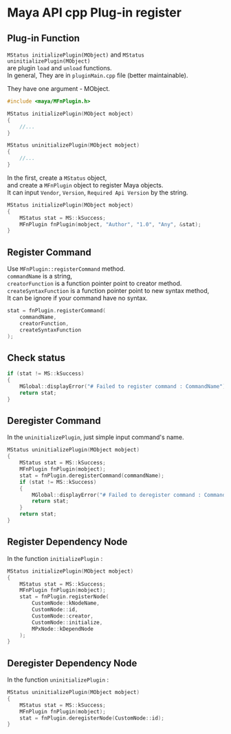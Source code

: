 # Maya API cpp Plug-in register

## Plug-in Function

`MStatus initializePlugin(MObject)` and `MStatus uninitializePlugin(MObject)`</br>
are plugin `load` and `unload` functions.</br>
In general, They are in `pluginMain.cpp` file (better maintainable).

They have one argument - MObject.

```cpp
#include <maya/MFnPlugin.h>

MStatus initializePlugin(MObject mobject)
{
    //...
}

MStatus uninitializePlugin(MObject mobject)
{
    //...
}
```

In the first, create a `MStatus` object,</br>
and create a `MFnPlugin` object to register Maya objects.</br>
It can input `Vendor`, `Version`, `Required Api Version` by the string.

```cpp
MStatus initializePlugin(MObject mobject)
{
    MStatus stat = MS::kSuccess;
    MFnPlugin fnPlugin(mobject, "Author", "1.0", "Any", &stat);
}
```

## Register Command

Use `MFnPlugin::registerCommand` method.</br>
`commandName` is a string,</br>
`creatorFunction` is a function pointer point to creator method.</br>
`createSyntaxFunction` is a function pointer point to new syntax method,</br>
It can be ignore if your command have no syntax.

```cpp
stat = fnPlugin.registerCommand(
    commandName,
    creatorFunction,
    createSyntaxFunction
);
```

## Check status

```cpp
if (stat != MS::kSuccess)
{
    MGlobal::displayError("# Failed to register command : CommandName");
    return stat;
}
```

## Deregister Command

In the `uninitializePlugin`, just simple input command's name.

```cpp
MStatus uninitializePlugin(MObject mobject)
{
    MStatus stat = MS::kSuccess;
    MFnPlugin fnPlugin(mobject);
    stat = fnPlugin.deregisterCommand(commandName);
    if (stat != MS::kSuccess)
    {
        MGlobal::displayError("# Failed to deregister command : CommandName");
        return stat;
    }
    return stat;
}
```

## Register Dependency Node

In the function `initializePlugin` :

```cpp
MStatus initializePlugin(MObject mobject)
{
    MStatus stat = MS::kSuccess;
    MFnPlugin fnPlugin(mobject);
    stat = fnPlugin.registerNode(
        CustomNode::kNodeName,
        CustomNode::id,
        CustomNode::creator,
        CustomNode::initialize,
        MPxNode::kDependNode
    );
}
```

## Deregister Dependency Node

In the function `uninitializePlugin` :

```cpp
MStatus uninitializePlugin(MObject mobject)
{
    MStatus stat = MS::kSuccess;
    MFnPlugin fnPlugin(mobject);
    stat = fnPlugin.deregisterNode(CustomNode::id);
}
```